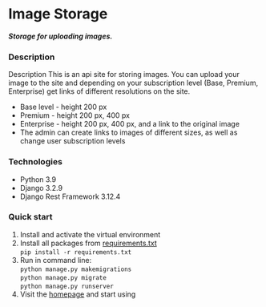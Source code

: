 # Image Storage
***Storage for uploading images.***

### Description

Description
This is an api site for storing images. You can upload your image to the site and depending on your subscription level (Base, Premium, Enterprise) get links of different resolutions on the site.
- Base level - height 200 px
- Premium - height 200 px, 400 px
- Enterprise - height 200 px, 400 px, and a link to the original image
- The admin can create links to images of different sizes, as well as change user subscription levels

### Technologies

- Python 3.9
- Django 3.2.9
- Django Rest Framework 3.12.4

### Quick start

1. Install and activate the virtual environment
2. Install all packages from [requirements.txt](https://github.com/nick-rebrik/image_store_api/blob/main/requirements.txt)<br>
  ```pip install -r requirements.txt```
3. Run in command line:<br>
  ```python manage.py makemigrations```<br>
  ```python manage.py migrate```<br>
  ```python manage.py runserver```
4. Visit the [homepage](http://127.0.0.1:8000/) and start using
